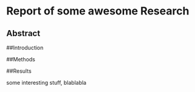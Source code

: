 # Report of some awesome Research

## Abstract

##Introduction

##Methods

##Results

some interesting stuff, blablabla
